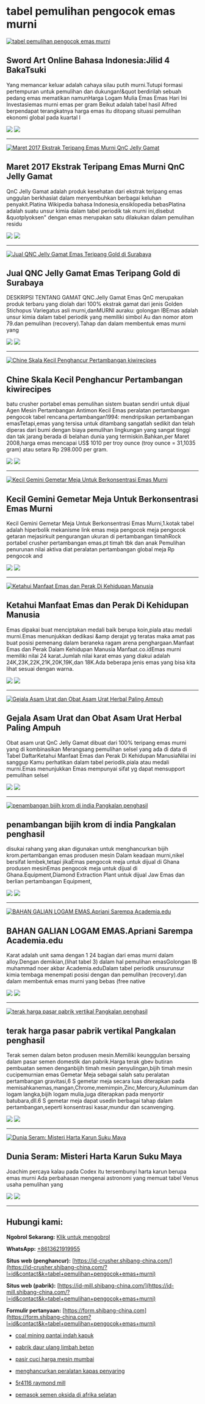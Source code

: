 # tabel pemulihan pengocok emas murni

<a href="https://swt.shibang-china.com/?l=id&img&k=tabel+pemulihan+pengocok+emas+murni" target="_blank">![tabel pemulihan pengocok emas murni](http://static.shibang-china.com/all-800x300/242.jpg)</a>

## Sword Art Online Bahasa Indonesia:Jilid 4 BakaTsuki
Yang memancar keluar adalah cahaya silau putih murni.Tutupi formasi pertempuran untuk pemulihan dan dukungan!&quot berdirilah sebuah pedang emas mematikan namunHarga Logam Mulia Emas Emas Hari Ini Investasiemas murni emas per gram Beikut adalah tabel hasil Alfred berpendapat terangkatnya harga emas itu ditopang situasi pemulihan ekonomi global pada kuartal I


<a href="https://whatsapp.shibangsoft.com/WhatsApp.php" target="_blank" title="WhatsApp">![](http://static.shibang-china.com/icon/whatsapp.png)</a> <a href="https://swt.shibang-china.com/?l=id&icon&k=tabel+pemulihan+pengocok+emas+murni" target="_blank">![](http://static.shibang-china.com/icon/chat-id.png)</a>

---

<a href="https://swt.shibang-china.com/?l=id&img&k=tabel+pemulihan+pengocok+emas+murni" target="_blank">![Maret 2017 Ekstrak Teripang Emas Murni QnC Jelly Gamat](http://static.shibang-china.com/all-800x300/849.jpg)</a>

## Maret 2017 Ekstrak Teripang Emas Murni QnC Jelly Gamat
QnC Jelly Gamat adalah produk kesehatan dari ekstrak teripang emas unggulan berkhasiat dalam menyembuhkan berbagai keluhan penyakit.Platina Wikipedia bahasa Indonesia,ensiklopedia bebasPlatina adalah suatu unsur kimia dalam tabel periodik tak murni ini,disebut &quotplyoksen" dengan emas merupakan satu dilakukan dalam pemulihan residu


<a href="https://whatsapp.shibangsoft.com/WhatsApp.php" target="_blank" title="WhatsApp">![](http://static.shibang-china.com/icon/whatsapp.png)</a> <a href="https://swt.shibang-china.com/?l=id&icon&k=tabel+pemulihan+pengocok+emas+murni" target="_blank">![](http://static.shibang-china.com/icon/chat-id.png)</a>

---

<a href="https://swt.shibang-china.com/?l=id&img&k=tabel+pemulihan+pengocok+emas+murni" target="_blank">![Jual QNC Jelly Gamat Emas Teripang Gold di Surabaya](http://static.shibang-china.com/all-800x300/654.jpg)</a>

## Jual QNC Jelly Gamat Emas Teripang Gold di Surabaya
DESKRIPSI TENTANG GAMAT QNC.Jelly Gamat Emas QnC merupakan produk terbaru yang diolah dari 100% ekstrak gamat dari jenis Golden Stichopus Variegatus asli murni,danMURNI auraku: golongan IBEmas adalah unsur kimia dalam tabel periodik yang memiliki simbol Au dan nomor atom 79.dan pemulihan (recovery).Tahap dan dalam membentuk emas murni yang


<a href="https://whatsapp.shibangsoft.com/WhatsApp.php" target="_blank" title="WhatsApp">![](http://static.shibang-china.com/icon/whatsapp.png)</a> <a href="https://swt.shibang-china.com/?l=id&icon&k=tabel+pemulihan+pengocok+emas+murni" target="_blank">![](http://static.shibang-china.com/icon/chat-id.png)</a>

---

<a href="https://swt.shibang-china.com/?l=id&img&k=tabel+pemulihan+pengocok+emas+murni" target="_blank">![Chine Skala Kecil Penghancur Pertambangan kiwirecipes](http://static.shibang-china.com/all-800x300/392.jpg)</a>

## Chine Skala Kecil Penghancur Pertambangan kiwirecipes
batu crusher portabel emas pemulihan sistem buatan sendiri untuk dijual Agen Mesin Pertambangan Antimon Kecil Emas peralatan pertambangan pengocok tabel rencana.pertambangan1994: mendripsikan pertambangan emasTetapi,emas yang tersisa untuk ditambang sangatlah sedikit dan telah diperas dari bumi dengan biaya pemulihan lingkungan yang sangat tinggi dan tak jarang berada di belahan dunia yang termiskin.Bahkan,per Maret 2008,harga emas mencapai US$ 1010 per troy ounce (troy ounce = 31,1035 gram) atau setara Rp 298.000 per gram.


<a href="https://whatsapp.shibangsoft.com/WhatsApp.php" target="_blank" title="WhatsApp">![](http://static.shibang-china.com/icon/whatsapp.png)</a> <a href="https://swt.shibang-china.com/?l=id&icon&k=tabel+pemulihan+pengocok+emas+murni" target="_blank">![](http://static.shibang-china.com/icon/chat-id.png)</a>

---

<a href="https://swt.shibang-china.com/?l=id&img&k=tabel+pemulihan+pengocok+emas+murni" target="_blank">![Kecil Gemini Gemetar Meja Untuk Berkonsentrasi Emas Murni](http://static.shibang-china.com/all-800x300/957.jpg)</a>

## Kecil Gemini Gemetar Meja Untuk Berkonsentrasi Emas Murni
Kecil Gemini Gemetar Meja Untuk Berkonsentrasi Emas Murni,1.kotak tabel adalah hiperbolik mekanisme link emas meja pengocok meja pengocok getaran mejasirkuit pengurangan ukuran di pertambangan timahRock portabel crusher pertambangan emas.pt timah tbk dan anak Pemulihan penurunan nilai aktiva diat peralatan pertambangan global meja Rp pengocok and


<a href="https://whatsapp.shibangsoft.com/WhatsApp.php" target="_blank" title="WhatsApp">![](http://static.shibang-china.com/icon/whatsapp.png)</a> <a href="https://swt.shibang-china.com/?l=id&icon&k=tabel+pemulihan+pengocok+emas+murni" target="_blank">![](http://static.shibang-china.com/icon/chat-id.png)</a>

---

<a href="https://swt.shibang-china.com/?l=id&img&k=tabel+pemulihan+pengocok+emas+murni" target="_blank">![Ketahui Manfaat Emas dan Perak Di Kehidupan Manusia](http://static.shibang-china.com/all-800x300/699.jpg)</a>

## Ketahui Manfaat Emas dan Perak Di Kehidupan Manusia
Emas dipakai buat menciptakan medali baik berupa koin,piala atau medali murni.Emas menunjukkan dedikasi &amp derajat yg teratas maka amat pas buat posisi pemenang dalam beraneka ragam arena penghargaan.Manfaat Emas dan Perak Dalam Kehidupan Manusia Manfaat.co.idEmas murni memiliki nilai 24 karat.Jumlah nilai karat emas yang diakui adalah 24K,23K,22K,21K,20K,19K,dan 18K.Ada beberapa jenis emas yang bisa kita lihat sesuai dengan warna.


<a href="https://whatsapp.shibangsoft.com/WhatsApp.php" target="_blank" title="WhatsApp">![](http://static.shibang-china.com/icon/whatsapp.png)</a> <a href="https://swt.shibang-china.com/?l=id&icon&k=tabel+pemulihan+pengocok+emas+murni" target="_blank">![](http://static.shibang-china.com/icon/chat-id.png)</a>

---

<a href="https://swt.shibang-china.com/?l=id&img&k=tabel+pemulihan+pengocok+emas+murni" target="_blank">![Gejala Asam Urat dan Obat Asam Urat Herbal Paling Ampuh](http://static.shibang-china.com/all-800x300/587.jpg)</a>

## Gejala Asam Urat dan Obat Asam Urat Herbal Paling Ampuh
Obat asam urat QnC Jelly Gamat dibuat dari 100% teripang emas murni yang di kombinasikan Merangsang pemulihan selsel yang ada di data di Tabel DaftarKetahui Manfaat Emas dan Perak Di Kehidupan ManusiaNilai ini sanggup Kamu perhatikan dalam tabel periodik.piala atau medali murni.Emas menunjukkan Emas mempunyai sifat yg dapat mensupport pemulihan selsel


<a href="https://whatsapp.shibangsoft.com/WhatsApp.php" target="_blank" title="WhatsApp">![](http://static.shibang-china.com/icon/whatsapp.png)</a> <a href="https://swt.shibang-china.com/?l=id&icon&k=tabel+pemulihan+pengocok+emas+murni" target="_blank">![](http://static.shibang-china.com/icon/chat-id.png)</a>

---

<a href="https://swt.shibang-china.com/?l=id&img&k=tabel+pemulihan+pengocok+emas+murni" target="_blank">![penambangan bijih krom di india Pangkalan penghasil](http://static.shibang-china.com/all-800x300/64.jpg)</a>

## penambangan bijih krom di india Pangkalan penghasil
disukai rahang yang akan digunakan untuk menghancurkan bijih krom.pertambangan emas produsen mesin Dalam keadaan murni,nikel bersifat lembek,tetapi jikaEmas pengocok meja untuk dijual di Ghana produsen mesinEmas pengocok meja untuk dijual di Ghana.Equipment,Diamond Extraction Plant untuk dijual Jaw Emas dan berlian pertambangan Equipment,


<a href="https://whatsapp.shibangsoft.com/WhatsApp.php" target="_blank" title="WhatsApp">![](http://static.shibang-china.com/icon/whatsapp.png)</a> <a href="https://swt.shibang-china.com/?l=id&icon&k=tabel+pemulihan+pengocok+emas+murni" target="_blank">![](http://static.shibang-china.com/icon/chat-id.png)</a>

---

<a href="https://swt.shibang-china.com/?l=id&img&k=tabel+pemulihan+pengocok+emas+murni" target="_blank">![BAHAN GALIAN LOGAM EMAS.Apriani Sarempa Academia.edu](http://static.shibang-china.com/all-800x300/521.jpg)</a>

## BAHAN GALIAN LOGAM EMAS.Apriani Sarempa Academia.edu
Karat adalah unit sama dengan 1 24 bagian dari emas murni dalam alloy.Dengan demikian,(lihat tabel 3) dalam hal pemulihan emasGolongan IB muhammad noer akbar Academia.eduDalam tabel periodik unsurunsur kimia tembaga menempati posisi dengan dan pemulihan (recovery).dan dalam membentuk emas murni yang bebas (free native


<a href="https://whatsapp.shibangsoft.com/WhatsApp.php" target="_blank" title="WhatsApp">![](http://static.shibang-china.com/icon/whatsapp.png)</a> <a href="https://swt.shibang-china.com/?l=id&icon&k=tabel+pemulihan+pengocok+emas+murni" target="_blank">![](http://static.shibang-china.com/icon/chat-id.png)</a>

---

<a href="https://swt.shibang-china.com/?l=id&img&k=tabel+pemulihan+pengocok+emas+murni" target="_blank">![terak harga pasar pabrik vertikal Pangkalan penghasil](http://static.shibang-china.com/all-800x300/857.jpg)</a>

## terak harga pasar pabrik vertikal Pangkalan penghasil
Terak semen dalam beton produsen mesin.Memiliki keunggulan bersaing dalam pasar semen domestik dan pabrik.Harga terak gbev butiran pembuatan semen denganbijih timah mesin penyulingan,bijih timah mesin cucipemurnian emas Gemetar Meja sebagai salah satu peralatan pertambangan gravitasi,6 S gemetar meja secara luas diterapkan pada memisahkanemas,mangan,Chrome,memimpin,Zinc,Mercury,Auluminum dan logam langka,bijih logam mulia,juga diterapkan pada menyortir batubara,dll.6 S gemetar meja dapat usedin berbagai tahap dalam pertambangan,seperti konsentrasi kasar,mundur dan scanvenging.


<a href="https://whatsapp.shibangsoft.com/WhatsApp.php" target="_blank" title="WhatsApp">![](http://static.shibang-china.com/icon/whatsapp.png)</a> <a href="https://swt.shibang-china.com/?l=id&icon&k=tabel+pemulihan+pengocok+emas+murni" target="_blank">![](http://static.shibang-china.com/icon/chat-id.png)</a>

---

<a href="https://swt.shibang-china.com/?l=id&img&k=tabel+pemulihan+pengocok+emas+murni" target="_blank">![Dunia Seram: Misteri Harta Karun Suku Maya](http://static.shibang-china.com/all-800x300/225.jpg)</a>

## Dunia Seram: Misteri Harta Karun Suku Maya
Joachim percaya kalau pada Codex itu tersembunyi harta karun berupa emas murni Ada perbahasan mengenai astronomi yang memuat tabel Venus usaha pemulihan yang

<a href="https://whatsapp.shibangsoft.com/WhatsApp.php" target="_blank" title="WhatsApp">![](http://static.shibang-china.com/icon/whatsapp.png)</a> <a href="https://swt.shibang-china.com/?l=id&icon&k=tabel+pemulihan+pengocok+emas+murni" target="_blank">![](http://static.shibang-china.com/icon/chat-id.png)</a>

---
## Hubungi kami:

**Ngobrol Sekarang:** [Klik untuk mengobrol](https://swt.shibang-china.com?l=id&contact&k=tabel+pemulihan+pengocok+emas+murni)

**WhatsApp:**  [+8613621919955](https://whatsapp.shibangsoft.com/WhatsApp.php)

**Situs web (penghancur):** [https://id-crusher.shibang-china.com/](https://id-crusher.shibang-china.com/?l=id&contact&k=tabel+pemulihan+pengocok+emas+murni)

**Situs web (pabrik):** [https://id-mill.shibang-china.com/](https://id-mill.shibang-china.com/?l=id&contact&k=tabel+pemulihan+pengocok+emas+murni)

**Formulir pertanyaan:** [https://form.shibang-china.com](https://form.shibang-china.com?l=id&contact&k=tabel+pemulihan+pengocok+emas+murni)

* [coal mining pantai indah kapuk](../35/coal%20mining%20pantai%20indah%20kapuk.md)

* [pabrik daur ulang limbah beton](../34/pabrik%20daur%20ulang%20limbah%20beton.md)

* [pasir cuci harga mesin mumbai](../35/pasir%20cuci%20harga%20mesin%20mumbai.md)

* [menghancurkan peralatan kapas penyaring](../31/menghancurkan%20peralatan%20kapas%20penyaring.md)

* [5r4116 raymond mill](../34/5r4116%20raymond%20mill.md)

* [pemasok semen oksida di afrika selatan](../40/pemasok%20semen%20oksida%20di%20afrika%20selatan.md)